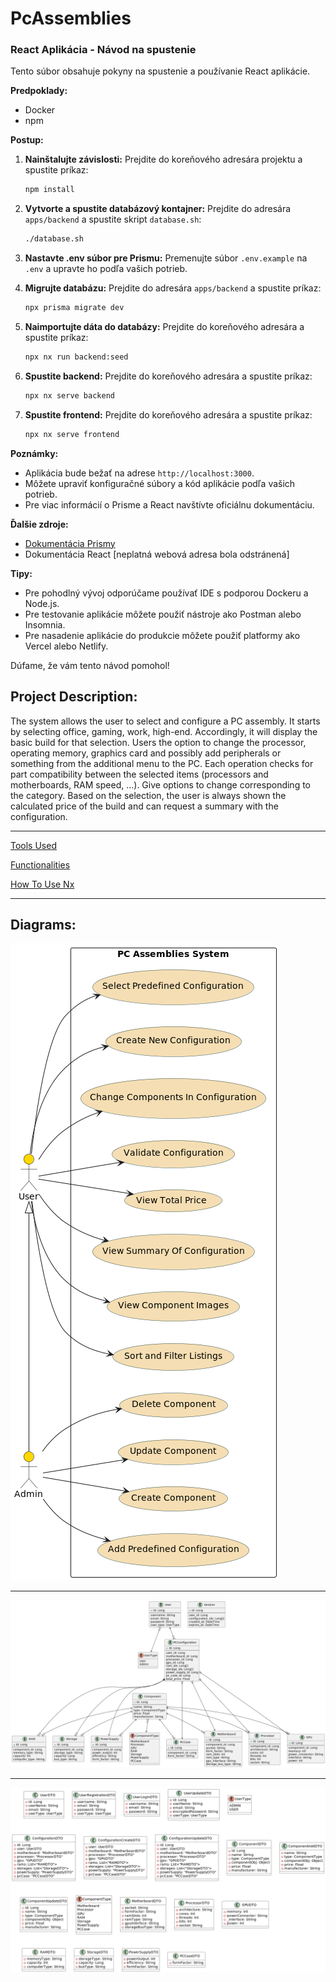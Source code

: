 # PcAssemblies

### React Aplikácia - Návod na spustenie

Tento súbor obsahuje pokyny na spustenie a používanie React aplikácie.

**Predpoklady:**

* Docker
* npm

**Postup:**

1. **Nainštalujte závislosti:**
    Prejdite do koreňového adresára projektu a spustite príkaz:
    ```bash
    npm install
    ```

2. **Vytvorte a spustite databázový kontajner:**
    Prejdite do adresára `apps/backend` a spustite skript `database.sh`:
    ```bash
    ./database.sh
    ```

3. **Nastavte .env súbor pre Prismu:**
    Premenujte súbor `.env.example` na `.env` a upravte ho podľa vašich potrieb.

4. **Migrujte databázu:**
    Prejdite do adresára `apps/backend` a spustite príkaz:
    ```bash
    npx prisma migrate dev
    ```

5. **Naimportujte dáta do databázy:**
    Prejdite do koreňového adresára a spustite príkaz:
    ```bash
    npx nx run backend:seed
    ```

6. **Spustite backend:**
    Prejdite do koreňového adresára a spustite príkaz:
    ```bash
    npx nx serve backend
    ```

7. **Spustite frontend:**
    Prejdite do koreňového adresára a spustite príkaz:
    ```bash
    npx nx serve frontend
    ```

**Poznámky:**

* Aplikácia bude bežať na adrese `http://localhost:3000`.
* Môžete upraviť konfiguračné súbory a kód aplikácie podľa vašich potrieb.
* Pre viac informácií o Prisme a React navštívte oficiálnu dokumentáciu.

**Ďalšie zdroje:**

* [Dokumentácia Prismy](https://www.prisma.io/docs/)
* Dokumentácia React [neplatná webová adresa bola odstránená]

**Tipy:**

* Pre pohodlný vývoj odporúčame používať IDE s podporou Dockeru a Node.js.
* Pre testovanie aplikácie môžete použiť nástroje ako Postman alebo Insomnia.
* Pre nasadenie aplikácie do produkcie môžete použiť platformy ako Vercel alebo Netlify.

Dúfame, že vám tento návod pomohol!


## Project Description:
The system allows the user to select and configure a PC assembly. 
It starts by selecting office, gaming, work, high-end. 
Accordingly, it will display the basic build for that selection. 
Users the option to change the processor, operating memory, 
graphics card and possibly add peripherals or something from the 
additional menu to the PC. Each operation checks for part compatibility 
between the selected items (processors and motherboards, RAM speed, ...). 
Give options to change corresponding to the category. 
Based on the selection, the user is always shown the calculated price 
of the build and can request a summary with the configuration.

---
[Tools Used](docs/documentation/tools-used.md)

[Functionalities](docs/documentation/functionalities.md)

[How To Use Nx](docs/documentation/nx/how-to-use.md)

---
## Diagrams:
![Use Case Diagram](docs/diagrams/images/use-case.png "Use Case Diagram")

---
![ERD Diagram](docs/diagrams/images/erd.png "ERD Diagram")

---
![Class DTO Diagram](docs/diagrams/images/class-dto.png "Class DTO Diagram")